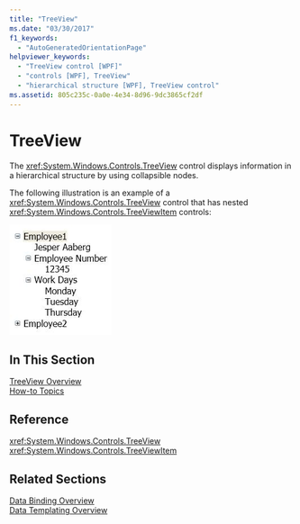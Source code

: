 ```yaml
---
title: "TreeView"
ms.date: "03/30/2017"
f1_keywords: 
  - "AutoGeneratedOrientationPage"
helpviewer_keywords: 
  - "TreeView control [WPF]"
  - "controls [WPF], TreeView"
  - "hierarchical structure [WPF], TreeView control"
ms.assetid: 805c235c-0a0e-4e34-8d96-9dc3865cf2df
---
```

# TreeView
The <xref:System.Windows.Controls.TreeView> control displays information in a hierarchical structure by using collapsible nodes.  
  
 The following illustration is an example of a <xref:System.Windows.Controls.TreeView> control that has nested <xref:System.Windows.Controls.TreeViewItem> controls:  
  
 ![Illustration that shows nested TreeViewItem controls.](./media/treeview/nested-treeviewitem-controls.jpg)  
  
## In This Section  
 [TreeView Overview](treeview-overview.md)  
 [How-to Topics](treeview-how-to-topics.md)  
  
## Reference  
 <xref:System.Windows.Controls.TreeView>  
  <xref:System.Windows.Controls.TreeViewItem>  
  
## Related Sections  
 [Data Binding Overview](/dotnet/desktop-wpf/data/data-binding-overview)  
  [Data Templating Overview](../data/data-templating-overview.md)
